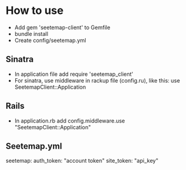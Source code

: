# How to use

- Add gem 'seetemap-client' to Gemfile
- bundle install
- Create config/seetemap.yml

## Sinatra

- In application file add require 'seetemap\_client'
- For sinatra, use middleware in rackup file (config.ru), like this: use SeetemapClient::Application

## Rails

- In application.rb add config.middleware.use "SeetemapClient::Application"

## Seetemap.yml

  seetemap:
    auth_token: "account token"
    site_token: "api_key"
